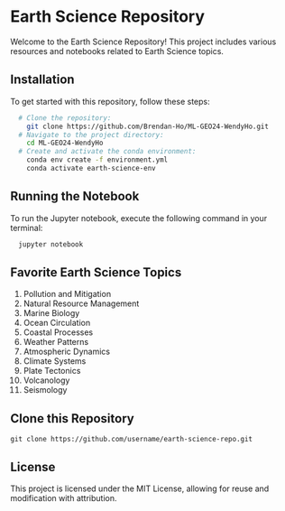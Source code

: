 # Earth Science Repository

Welcome to the Earth Science Repository! This project includes various resources and notebooks related to Earth Science topics.

## Installation

To get started with this repository, follow these steps:

   ```bash
     # Clone the repository:
       git clone https://github.com/Brendan-Ho/ML-GEO24-WendyHo.git
     # Navigate to the project directory:
       cd ML-GEO24-WendyHo
     # Create and activate the conda environment:
       conda env create -f environment.yml
       conda activate earth-science-env
```
## Running the Notebook

  To run the Jupyter notebook, execute the following command in your terminal:

```bash
  jupyter notebook
```
## Favorite Earth Science Topics
1. Pollution and Mitigation  
2. Natural Resource Management  
3. Marine Biology  
4. Ocean Circulation  
5. Coastal Processes  
6. Weather Patterns  
7. Atmospheric Dynamics  
8. Climate Systems  
9. Plate Tectonics  
10. Volcanology  
11. Seismology

## Clone this Repository
`git clone https://github.com/username/earth-science-repo.git
`
## License
This project is licensed under the MIT License, allowing for reuse and modification with attribution.
